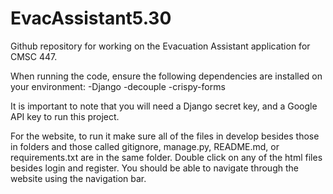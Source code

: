 # EvacAssistant5.30
Github repository for working on the Evacuation Assistant application for CMSC 447.

When running the code, ensure the following dependencies are installed on your environment:
	-Django
	-decouple
	-crispy-forms

It is important to note that you will need a Django secret key, and a Google API key to run this project.

For the website, to run it make sure all of the files in develop besides those in folders and those called gitignore, manage.py, README.md, 
or requirements.txt are in the same folder. Double click on any of the html files besides login and register. You should be able to navigate 
through the website using the navigation bar.
